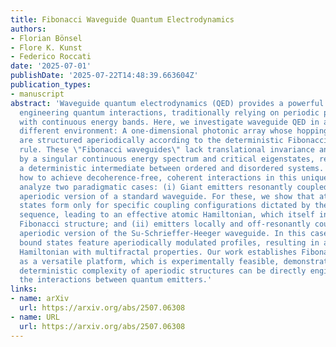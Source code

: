 ```yaml
---
title: Fibonacci Waveguide Quantum Electrodynamics
authors:
- Florian Bönsel
- Flore K. Kunst
- Federico Roccati
date: '2025-07-01'
publishDate: '2025-07-22T14:48:39.663604Z'
publication_types:
- manuscript
abstract: 'Waveguide quantum electrodynamics (QED) provides a powerful framework for
  engineering quantum interactions, traditionally relying on periodic photonic arrays
  with continuous energy bands. Here, we investigate waveguide QED in a fundamentally
  different environment: A one-dimensional photonic array whose hopping strengths
  are structured aperiodically according to the deterministic Fibonacci-Lucas substitution
  rule. These \"Fibonacci waveguides\" lack translational invariance and are characterized
  by a singular continuous energy spectrum and critical eigenstates, representing
  a deterministic intermediate between ordered and disordered systems. We demonstrate
  how to achieve decoherence-free, coherent interactions in this unique setting. We
  analyze two paradigmatic cases: (i) Giant emitters resonantly coupled to the simplest
  aperiodic version of a standard waveguide. For these, we show that atom photon bound
  states form only for specific coupling configurations dictated by the aperiodic
  sequence, leading to an effective atomic Hamiltonian, which itself inherits the
  Fibonacci structure; and (ii) emitters locally and off-resonantly coupled to the
  aperiodic version of the Su-Schrieffer-Heeger waveguide. In this case the mediating
  bound states feature aperiodically modulated profiles, resulting in an effective
  Hamiltonian with multifractal properties. Our work establishes Fibonacci waveguides
  as a versatile platform, which is experimentally feasible, demonstrating that the
  deterministic complexity of aperiodic structures can be directly engineered into
  the interactions between quantum emitters.'
links:
- name: arXiv
  url: https://arxiv.org/abs/2507.06308
- name: URL
  url: https://arxiv.org/abs/2507.06308
---
```

